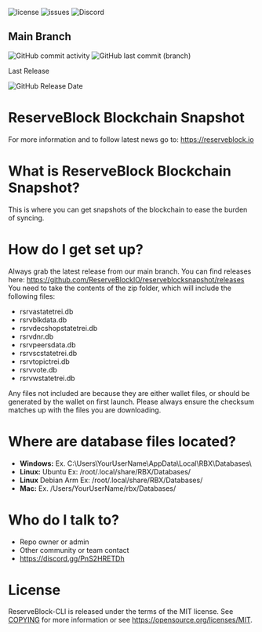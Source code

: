 ![license](https://img.shields.io/github/license/ReserveBlockIO/ReserveBlockSnapshot)
![issues](https://img.shields.io/github/issues/ReserveBlockIO/ReserveBlockSnapshot)
![Discord](https://img.shields.io/discord/917499597692211260?label=discord)

##  Main Branch 
![GitHub commit activity](https://img.shields.io/github/commit-activity/m/ReserveBlockIO/ReserveBlockSnapshot)
![GitHub last commit (branch)](https://img.shields.io/github/last-commit/ReserveBlockIO/ReserveBlockSnapshot/main)

Last Release

![GitHub Release Date](https://img.shields.io/github/release-date/ReserveBlockIO/ReserveBlockSnapshot)

# ReserveBlock Blockchain Snapshot
For more information and to follow latest news go to:
https://reserveblock.io

# What is ReserveBlock Blockchain Snapshot?
This is where you can get snapshots of the blockchain to ease the burden of syncing. 

# How do I get set up?

Always grab the latest release from our main branch. You can find releases here: https://github.com/ReserveBlockIO/reserveblocksnapshot/releases
You need to take the contents of the zip folder, which will include the following files:

- rsrvastatetrei.db
- rsrvblkdata.db
- rsrvdecshopstatetrei.db
- rsrvdnr.db
- rsrvpeersdata.db
- rsrvscstatetrei.db
- rsrvtopictrei.db
- rsrvvote.db
- rsrvwstatetrei.db

Any files not included are because they are either wallet files, or should be generated by the wallet on first launch.
Please always ensure the checksum matches up with the files you are downloading.

# Where are database files located?

- **Windows:** Ex. C:\Users\YourUserName\AppData\Local\RBX\Databases\
- **Linux:** Ubuntu Ex: /root/.local/share/RBX/Databases/
- **Linux** Debian Arm Ex: /root/.local/share/RBX/Databases/
- **Mac:** Ex. /Users/YourUserName/rbx/Databases/

# Who do I talk to? ###

* Repo owner or admin
* Other community or team contact
* https://discord.gg/PnS2HRETDh

# License

ReserveBlock-CLI is released under the terms of the MIT license. See [COPYING](COPYING) for more
information or see https://opensource.org/licenses/MIT.
